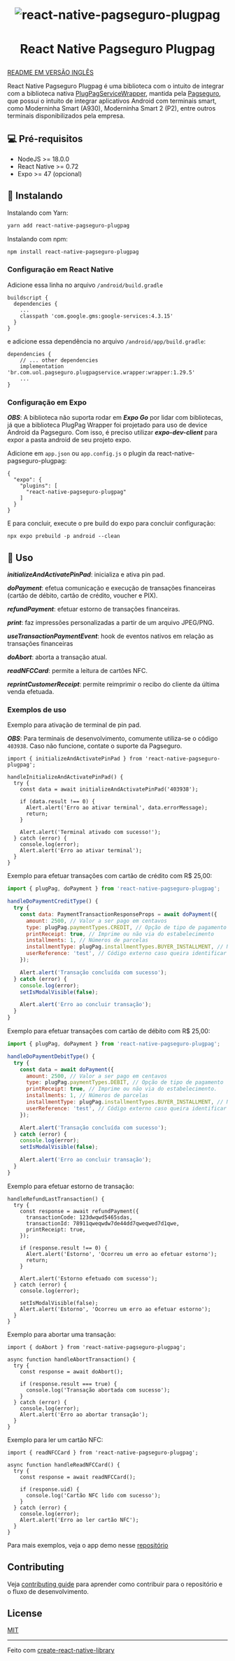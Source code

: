 <h1 align="center">
  <img alt="react-native-pagseguro-plugpag" title="react-native-pagseguro-plugpag" style="margin-bottom: 16px" src=".github/images/react-native-pagseguro-plugpag-logo.png" />

  React Native Pagseguro Plugpag
</h1>

[README EM VERSÃO INGLÊS](README.md)

React Native Pagseguro Plugpag é uma biblioteca com o intuito de integrar com a biblioteca nativa <a href="https://github.com/pagseguro/pagseguro-sdk-plugpagservicewrapper">PlugPagServiceWrapper</a>, mantida pela <a href="https://github.com/pagseguro">Pagseguro</a>, que possui o intuito de integrar aplicativos Android com terminais smart, como Moderninha Smart (A930), Moderninha Smart 2 (P2), entre outros terminais disponibilizados pela empresa.

## 💻 Pré-requisitos

- NodeJS >= 18.0.0
- React Native >= 0.72
- Expo >= 47 (opcional)

## 🚀 Instalando

Instalando com Yarn:
```sh
yarn add react-native-pagseguro-plugpag
```
Instalando com npm:
```sh
npm install react-native-pagseguro-plugpag
```
### Configuração em React Native

Adicione essa linha no arquivo `/android/build.gradle`
```
buildscript {
  dependencies {
    ...
    classpath 'com.google.gms:google-services:4.3.15'
  }
}
```
e adicione essa dependência no arquivo `/android/app/build.gradle`:
```
dependencies {
    // ... other dependencies
    implementation 'br.com.uol.pagseguro.plugpagservice.wrapper:wrapper:1.29.5'
    ...
}
```

### Configuração em Expo
***OBS***: A biblioteca não suporta rodar em ***Expo Go*** por lidar com bibliotecas, já que a biblioteca PlugPag Wrapper foi projetado para uso de device Android da Pagseguro. Com isso, é preciso utilizar ***expo-dev-client*** para expor a pasta android de seu projeto expo.

Adicione em `app.json` ou `app.config.js` o plugin da react-native-pagseguro-plugpag:
```
{
  "expo": {
    "plugins": [
      "react-native-pagseguro-plugpag"
    ]
  }
}
```
E para concluir, execute o pre build do expo para concluir configuração:
```
npx expo prebuild -p android --clean
```

## 📖 Uso

***initializeAndActivatePinPad***: inicializa e ativa pin pad.

***doPayment***: efetua comunicação e execução de transações financeiras (cartão de débito, cartão de crédito, voucher e PIX).

***refundPayment***: efetuar estorno de transações financeiras.

***print***: faz impressões personalizadas a partir de um arquivo JPEG/PNG.

***useTransactionPaymentEvent***: hook de eventos nativos em relação as transações financeiras

***doAbort***: aborta a transação atual.

***readNFCCard***: permite a leitura de cartões NFC.

***reprintCustomerReceipt***: permite reimprimir o recibo do cliente da última venda efetuada.

### Exemplos de uso

Exemplo para ativação de terminal de pin pad.

***OBS***: Para terminais de desenvolvimento, comumente utiliza-se o código `403938`. Caso não funcione, contate o suporte da Pagseguro.

```JS
import { initializeAndActivatePinPad } from 'react-native-pagseguro-plugpag';

handleInitializeAndActivatePinPad() {
  try {
    const data = await initializeAndActivatePinPad('403938');

    if (data.result !== 0) {
      Alert.alert('Erro ao ativar terminal', data.errorMessage);
      return;
    }

    Alert.alert('Terminal ativado com sucesso!');
  } catch (error) {
    console.log(error);
    Alert.alert('Erro ao ativar terminal');
  }
}
```

Exemplo para efetuar transações com cartão de crédito com R$ 25,00:
```js
import { plugPag, doPayment } from 'react-native-pagseguro-plugpag';

handleDoPaymentCreditType() {
  try {
    const data: PaymentTransactionResponseProps = await doPayment({
      amount: 2500, // Valor a ser pago em centavos
      type: plugPag.paymentTypes.CREDIT, // Opção de tipo de pagamento
      printReceipt: true, // Imprime ou não via do estabelecimento
      installments: 1, // Números de parcelas
      installmentType: plugPag.installmentTypes.BUYER_INSTALLMENT, // Nos casos de parcelamentos, define se a taxa será cobrada pelo comprador ou pelo vendedor
      userReference: 'test', // Código externo caso queira identificar transação no futuro.
    });

    Alert.alert('Transação concluída com sucesso');
  } catch (error) {
    console.log(error);
    setIsModalVisible(false);

    Alert.alert('Erro ao concluir transação');
  }
}
```

Exemplo para efetuar transações com cartão de débito com R$ 25,00:
```js
import { plugPag, doPayment } from 'react-native-pagseguro-plugpag';

handleDoPaymentDebitType() {
  try {
    const data = await doPayment({
      amount: 2500, // Valor a ser pago em centavos
      type: plugPag.paymentTypes.DEBIT, // Opção de tipo de pagamento
      printReceipt: true, // Imprime ou não via do estabelecimento.
      installments: 1, // Números de parcelas
      installmentType: plugPag.installmentTypes.BUYER_INSTALLMENT, // Nos casos de parcelamentos, define se a taxa será cobrada pelo comprador ou pelo vendedor
      userReference: 'test', // Código externo caso queira identificar transação no futuro.
    });

    Alert.alert('Transação concluída com sucesso');
  } catch (error) {
    console.log(error);
    setIsModalVisible(false);

    Alert.alert('Erro ao concluir transação');
  }
}
```

Exemplo para efetuar estorno de transação:

```JS
handleRefundLastTransaction() {
  try {
    const response = await refundPayment({
      transactionCode: 123dwqwd5465sdas,
      transactionId: 78911qweqwdw7de44dd7qweqwed7d1qwe,
      printReceipt: true,
    });

    if (response.result !== 0) {
      Alert.alert('Estorno', 'Ocorreu um erro ao efetuar estorno');
      return;
    }

    Alert.alert('Estorno efetuado com sucesso');
  } catch (error) {
    console.log(error);

    setIsModalVisible(false);
    Alert.alert('Estorno', 'Ocorreu um erro ao efetuar estorno');
  }
}
```

Exemplo para abortar uma transação:

```JS
import { doAbort } from 'react-native-pagseguro-plugpag';

async function handleAbortTransaction() {
  try {
    const response = await doAbort();

    if (response.result === true) {
      console.log('Transação abortada com sucesso');
    }
  } catch (error) {
    console.log(error);
    Alert.alert('Erro ao abortar transação');
  }
}
```

Exemplo para ler um cartão NFC:

```JS
import { readNFCCard } from 'react-native-pagseguro-plugpag';

async function handleReadNFCCard() {
  try {
    const response = await readNFCCard();

    if (response.uid) {
      console.log('Cartão NFC lido com sucesso');
    }
  } catch (error) {
    console.log(error);
    Alert.alert('Erro ao ler cartão NFC');
  }
}
```

Para mais exemplos, veja o app demo nesse <a href="https://github.com/brunodsazevedo/pagseguro-plugpag-demo">repositório</a>

## Contributing

Veja [contributing guide](CONTRIBUTING.md) para aprender como contribuir para o repositório e o fluxo de desenvolvimento.

## License

[MIT](LICENSE)

---

Feito com [create-react-native-library](https://github.com/callstack/react-native-builder-bob)
